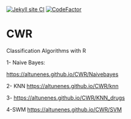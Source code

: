 [![Jekyll site CI](https://github.com/emportent/CWR/actions/workflows/jekyll.yml/badge.svg)](https://github.com/emportent/CWR/actions/workflows/jekyll.yml) [![CodeFactor](https://www.codefactor.io/repository/github/emportent/cwr/badge)](https://www.codefactor.io/repository/github/emportent/cwr)

# CWR
Classification Algorithms with R



1- Naive Bayes: 

https://altunenes.github.io/CWR/Naivebayes

2- KNN 
https://altunenes.github.io/CWR/knn

3-
https://altunenes.github.io/CWR/KNN_drugs


4-SWM
https://altunenes.github.io/CWR/SVM

